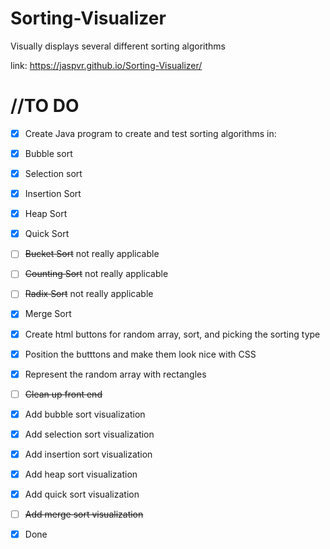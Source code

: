 # Sorting-Visualizer
Visually displays several different sorting algorithms

link: https://jaspvr.github.io/Sorting-Visualizer/



# //TO DO
- [x] Create Java program to create and test sorting algorithms in: 
- [x] Bubble sort
- [x] Selection sort
- [x] Insertion Sort
- [x] Heap Sort
- [x] Quick Sort
- [ ] ~~Bucket Sort~~ not really applicable
- [ ] ~~Counting Sort~~ not really applicable
- [ ] ~~Radix Sort~~ not really applicable
- [x] Merge Sort
- [x] Create html buttons for random array, sort, and picking the sorting type
- [x] Position the butttons and make them look nice with CSS
- [x] Represent the random array with rectangles
- [ ] ~~Clean up front end~~
- [x] Add bubble sort visualization
- [x] Add selection sort visualization
- [x] Add insertion sort visualization
- [x] Add heap sort visualization
- [x] Add quick sort visualization
- [ ] ~~Add merge sort visualization~~
- [x] Done

